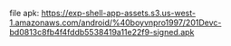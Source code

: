 file apk: https://exp-shell-app-assets.s3.us-west-1.amazonaws.com/android/%40boyvnpro1997/201Devc-bd0813c8fb4f4fddb5538419a11e22f9-signed.apk
